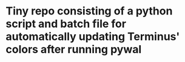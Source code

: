 # Tiny repo consisting of a python script and batch file for automatically updating Terminus' colors after running pywal